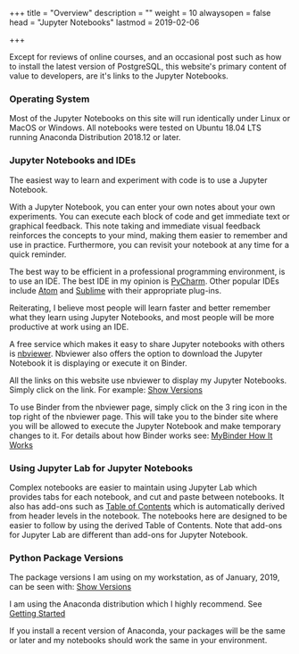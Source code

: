 +++
title = "Overview"
description = ""
weight = 10
alwaysopen = false
head = "<label>Jupyter Notebooks</label>"
lastmod = 2019-02-06

+++

Except for reviews of online courses, and an occasional post such as how to install the latest version of PostgreSQL, this website's primary content of value to developers, are it's links to the Jupyter Notebooks.

### Operating System

Most of the Jupyter Notebooks on this site will run identically under Linux or MacOS or Windows.  All notebooks were tested on Ubuntu 18.04 LTS running Anaconda Distribution 2018.12 or later.

### Jupyter Notebooks and IDEs

The easiest way to learn and experiment with code is to use a Jupyter Notebook.

With a Jupyter Notebook, you can enter your own notes about your own experiments.  You can execute each block of code and get immediate text or graphical feedback.  This note taking and immediate visual feedback reinforces the concepts to your mind, making them easier to remember and use in practice.  Furthermore, you can revisit your notebook at any time for a quick reminder.

The best way to be efficient in a professional programming environment, is to use an IDE. The best IDE in my opinion is [PyCharm](https://www.jetbrains.com/pycharm/download/).  Other popular IDEs include [Atom](https://atom.io/) and [Sublime](https://www.sublimetext.com/) with their appropriate plug-ins.  

Reiterating, I believe most people will learn faster and better remember what they learn using Jupyter Notebooks, and most people will be more productive at work using an IDE.

A free service which makes it easy to share Jupyter notebooks with others is [nbviewer](https://nbviewer.jupyter.org/).  Nbviewer also offers the option to download the Jupyter Notebook it is displaying or execute it on Binder.

All the links on this website use nbviewer to display my Jupyter Notebooks.  Simply click on the link.  For example: [Show Versions](https://nbviewer.jupyter.org/github/sdiehl28/tutorial-jupyter-notebooks/blob/master/snippets/ShowVersions.ipynb)

To use Binder from the nbviewer page, simply click on the 3 ring icon in the top right of the nbviewer page.  This will take you to the binder site where you will be allowed to execute the Jupyter Notebook and make temporary changes to it.  For details about how Binder works see: [MyBinder How It Works](https://mybinder.org/#how-it-works)

### Using Jupyter Lab for Jupyter Notebooks

Complex notebooks are easier to maintain using Jupyter Lab which provides tabs for each notebook, and cut and paste between notebooks.  It also has add-ons such as [Table of Contents](https://github.com/jupyterlab/jupyterlab-toc
) which is automatically derived from header levels in the notebook.  The notebooks here are designed to be easier to follow by using the derived Table of Contents.  Note that add-ons for Jupyter Lab are different than add-ons for Jupyter Notebook.

### Python Package Versions

The package versions I am using on my workstation, as of January, 2019, can be seen with: [Show Versions](
http://nbviewer.jupyter.org/github/sdiehl28/tutorial-jupyter-notebooks/blob/master/snippets/ShowVersions.ipynb)

I am using the Anaconda distribution which I highly recommend.  See [Getting Started](/getting_started)

If you install a recent version of Anaconda, your packages will be the same or later and my notebooks should work the same in your environment.

